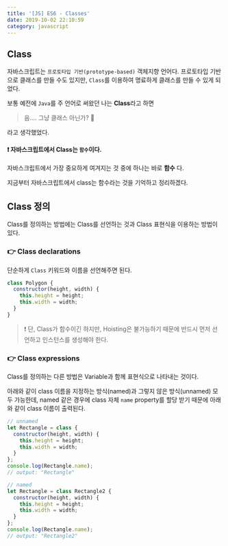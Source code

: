 ```yaml
---
title: '[JS] ES6 - Classes'
date: 2019-10-02 22:10:59
category: javascript
---
```


## Class

자바스크립트는 `프로토타입 기반(prototype-based)` 객체지향 언어다.
프로토타입 기반으로 클래스를 만들 수도 있지만, `Class`를 이용하여 명료하게 클래스를 만들 수 있게 되었다.

보통 예전에 `Java`를 주 언어로 써왔던 나는 **Class**라고 하면

> 음.... 그냥 클래스 아닌가? :thinking:

라고 생각했었다.

#### :exclamation: 자바스크립트에서 Class는 `함수`이다.

자바스크립트에서 가장 중요하게 여겨지는 것 중에 하나는 바로 **함수** 다.

지금부터 자바스크립트에서 class는 함수라는 것을 기억하고 정리하겠다.

## Class 정의

Class를 정의하는 방법에는 Class를 선언하는 것과 Class 표현식을 이용하는 방법이 있다.

### :point_right: Class declarations

단순하게 `Class` 키워드와 이름을 선언해주면 된다.

```javascript
class Polygon {
  constructor(height, width) {
    this.height = height;
    this.width = width;
  }
}
```

> :exclamation: 단, Class가 함수이긴 하지만, Hoisting은 불가능하기 때문에 반드시 먼저 선언하고 인스턴스를 생성해야 한다.

### :point_right: Class expressions

Class를 정의하는 다른 방법은 Variable과 함께 표현식으로 나타내는 것이다. 

아래와 같이 class 이름을 지정하는 방식(named)과 그렇지 않은 방식(unnamed) 모두 가능한데, named 같은 경우에 class 자체 `name` property를 할당 받기 때문에 아래와 같이 class 이름이 출력된다.

```javascript
// unnamed
let Rectangle = class {
  constructor(height, width) {
    this.height = height;
    this.width = width;
  }
};
console.log(Rectangle.name);
// output: "Rectangle"

// named
let Rectangle = class Rectangle2 {
  constructor(height, width) {
    this.height = height;
    this.width = width;
  }
};
console.log(Rectangle.name);
// output: "Rectangle2"
```